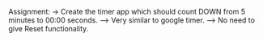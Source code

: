 Assignment: -> Create the timer app which should count DOWN from 5 minutes to 00:00 seconds. --> Very similar to google timer. --> No need to give Reset functionality.
